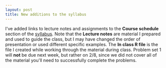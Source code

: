 ```yaml
---
layout: post
title: New additions to the syllabus
---
```


I've added links to lecture notes and assignments to the **Course schedule** section of the [syllabus](http://mlammens.github.io/Biostats/syllabus/).
Note that the **Lecture notes** are material I prepared and used to guide the class, but I may have changed the order of presentation or used different specific examples. The **In class R file** is the file I created while working through the material during class.
Problem set 1 will **not** be due next week, but rather on 2/8, since we did not cover all of the material you'll need to successfully complete the problems.
